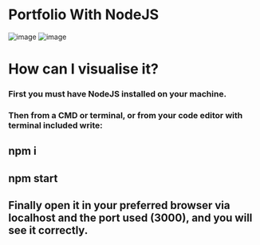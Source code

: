 # Portfolio With NodeJS
![image](https://user-images.githubusercontent.com/74888621/196827334-bf0ccb79-9ef6-4bfb-832d-1b6a86178408.png)
![image](https://user-images.githubusercontent.com/74888621/196827346-3aa39c9c-fd18-4038-a907-f9c21920dfeb.png)
# How can I visualise it?
### First you must have NodeJS installed on your machine. 
### Then from a CMD or terminal, or from your code editor with terminal included write:
## npm i
## npm start
## Finally open it in your preferred browser via localhost and the port used (3000), and you will see it correctly.
